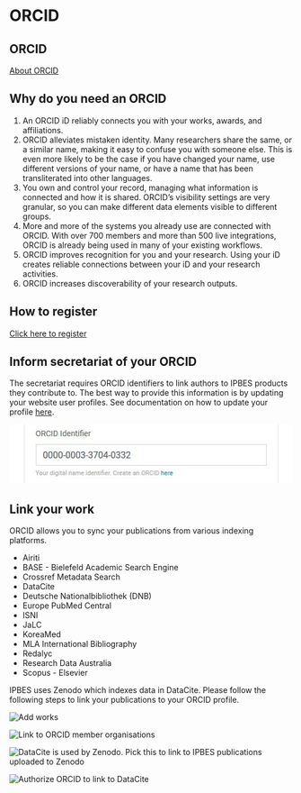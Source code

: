 # ORCID

## ORCID

[About ORCID](https://orcid.org/about/what-is-orcid/mission)

## Why do you need an ORCID

1. An ORCID iD reliably connects you with your works, awards, and affiliations. 
2. ORCID alleviates mistaken identity. Many researchers share the same, or a similar name, making it easy to confuse you with someone else. This is even more likely to be the case if you have changed your name, use different versions of your name, or have a name that has been transliterated into other languages. 
3. You own and control your record, managing what information is connected and how it is shared. ORCID’s visibility settings are very granular, so you can make different data elements visible to different groups.
4. More and more of the systems you already use are connected with ORCID. With over 700 members and more than 500 live integrations, ORCID is already being used in many of your existing workflows. 
5. ORCID improves recognition for you and your research. Using your iD creates reliable connections between your iD and your research activities. 
6. ORCID increases discoverability of your research outputs. 

## How to register

[Click here to register](https://orcid.org/register)

## Inform secretariat of your ORCID

The secretariat requires ORCID identifiers to link authors to IPBES products they contribute to. The best way to provide this information is by updating your website user profiles. See documentation on how to update your profile [here](https://docs.ipbes.net/account/account#view-and-update-profile).

![Field to update ORCID identifier on IPBES website](../.gitbook/assets/update_orcid.jpg)

## Link your work

ORCID allows you to sync your publications from various indexing platforms.

* Airiti
* BASE - Bielefeld Academic Search Engine
* Crossref Metadata Search
* DataCite
* Deutsche Nationalbibliothek (DNB)
* Europe PubMed Central
* ISNI
* JaLC
* KoreaMed
* MLA International Bibliography
* Redalyc
* Research Data Australia
* Scopus - Elsevier

IPBES uses Zenodo which indexes data in DataCite. Please follow the following steps to link your publications to your ORCID profile.

![Add works](../.gitbook/assets/orcid_link_works\_1.jpg)

![Link to ORCID member organisations](<../.gitbook/assets/orcid_link_works\_2 (1).jpg>)

![DataCite is used by Zenodo. Pick this to link to IPBES publications uploaded to Zenodo](<../.gitbook/assets/orcid_link_works\_3 (1).jpg>)

![Authorize ORCID to link to DataCite](<../.gitbook/assets/orcid_link_works\_4 (1).jpg>)
